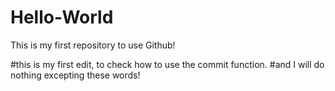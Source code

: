 # Hello-World
This is my first repository to use Github!

#this is my first edit, to check how to use the commit function.
#and I will do nothing excepting these words!
